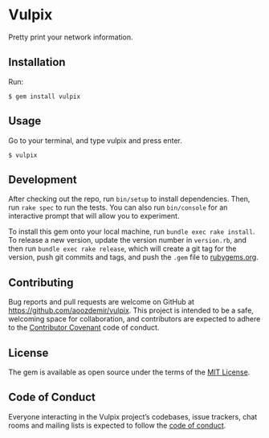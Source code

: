 # Vulpix

Pretty print your network information.

## Installation

Run:

    $ gem install vulpix

## Usage

Go to your terminal, and type vulpix and press enter.

    $ vulpix

## Development

After checking out the repo, run `bin/setup` to install dependencies. Then, run `rake spec` to run the tests. You can also run `bin/console` for an interactive prompt that will allow you to experiment.

To install this gem onto your local machine, run `bundle exec rake install`. To release a new version, update the version number in `version.rb`, and then run `bundle exec rake release`, which will create a git tag for the version, push git commits and tags, and push the `.gem` file to [rubygems.org](https://rubygems.org).

## Contributing

Bug reports and pull requests are welcome on GitHub at https://github.com/aoozdemir/vulpix. This project is intended to be a safe, welcoming space for collaboration, and contributors are expected to adhere to the [Contributor Covenant](http://contributor-covenant.org) code of conduct.

## License

The gem is available as open source under the terms of the [MIT License](https://opensource.org/licenses/MIT).

## Code of Conduct

Everyone interacting in the Vulpix project’s codebases, issue trackers, chat rooms and mailing lists is expected to follow the [code of conduct](https://github.com/aoozdemir/vulpix/blob/master/CODE_OF_CONDUCT.md).
